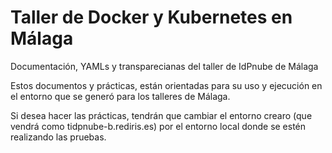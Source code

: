 # Taller de Docker y Kubernetes en Málaga
Documentación, YAMLs y transparecianas del taller de IdPnube de Málaga

Estos documentos y prácticas, están orientadas para su uso y ejecución en el entorno que se generó para los talleres de Málaga.

Si desea hacer las prácticas, tendrán que cambiar el entorno crearo (que vendrá como tidpnube-b.rediris.es) por el entorno local donde se estén realizando las pruebas.

